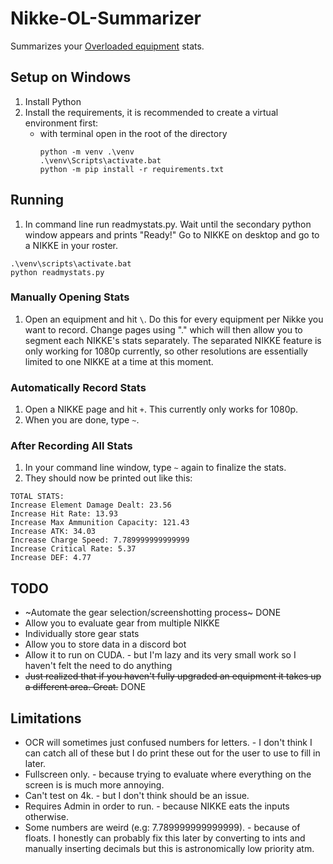 # Nikke-OL-Summarizer
Summarizes your [Overloaded equipment](https://nikke.gg/overload-equipment/) stats.

## Setup on Windows
1. Install Python
1. Install the requirements, it is recommended to create a virtual environment first:
	- with terminal open in the root of the directory
		```
		python -m venv .\venv
		.\venv\Scripts\activate.bat
		python -m pip install -r requirements.txt
		```

## Running
1. In command line run readmystats.py. Wait until the secondary python window appears and prints "Ready!" Go to NIKKE on desktop and go to a NIKKE in your roster.
```
.\venv\scripts\activate.bat
python readmystats.py
```

### Manually Opening Stats
1. Open an equipment and hit `\`. Do this for every equipment per Nikke you want to record. Change pages using "." which will then allow you to segment each NIKKE's stats separately. The separated NIKKE feature is only working for 1080p currently, so other resolutions are essentially limited to one NIKKE at a time at this moment.

### Automatically Record Stats
1. Open a NIKKE page and hit `+`. This currently only works for 1080p.
1. When you are done, type `~`.

### After Recording All Stats
1. In your command line window, type `~` again to finalize the stats.
1. They should now be printed out like this:
```
TOTAL STATS:
Increase Element Damage Dealt: 23.56
Increase Hit Rate: 13.93
Increase Max Ammunition Capacity: 121.43
Increase ATK: 34.03
Increase Charge Speed: 7.789999999999999
Increase Critical Rate: 5.37
Increase DEF: 4.77
```

## TODO
- ~Automate the gear selection/screenshotting process~ DONE
- Allow you to evaluate gear from multiple NIKKE
- Individually store gear stats
- Allow you to store data in a discord bot
- Allow it to run on CUDA. - but I'm lazy and its very small work so I haven't felt the need to do anything
- ~~Just realized that if you haven't fully upgraded an equipment it takes up a different area. Great.~~ DONE

## Limitations
- OCR will sometimes just confused numbers for letters. - I don't think I can catch all of these but I do print these out for the user to use to fill in later.
- Fullscreen only. - because trying to evaluate where everything on the screen is is much more annoying.
- Can't test on 4k. - but I don't think should be an issue.
- Requires Admin in order to run. - because NIKKE eats the inputs otherwise.
- Some numbers are weird (e.g: 7.789999999999999). - because of floats. I honestly can probably fix this later by converting to ints and manually inserting decimals but this is astronomically low priority atm.